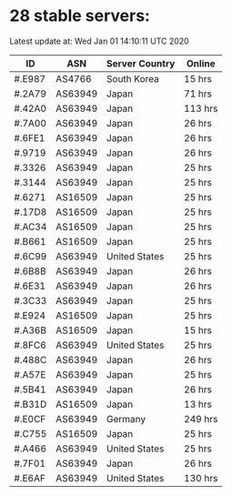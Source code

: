 # 28 stable servers:

Latest update at: Wed Jan 01 14:10:11 UTC 2020

| ID | ASN | Server Country | Online |
| -- | --- | -------------- | ------ |
| #.E987 | AS4766 | South Korea | 15 hrs |
| #.2A79 | AS63949 | Japan | 71 hrs |
| #.42A0 | AS63949 | Japan | 113 hrs |
| #.7A00 | AS63949 | Japan | 26 hrs |
| #.6FE1 | AS63949 | Japan | 26 hrs |
| #.9719 | AS63949 | Japan | 26 hrs |
| #.3326 | AS63949 | Japan | 25 hrs |
| #.3144 | AS63949 | Japan | 25 hrs |
| #.6271 | AS16509 | Japan | 25 hrs |
| #.17D8 | AS16509 | Japan | 25 hrs |
| #.AC34 | AS16509 | Japan | 25 hrs |
| #.B661 | AS16509 | Japan | 25 hrs |
| #.6C99 | AS63949 | United States | 25 hrs |
| #.6B8B | AS63949 | Japan | 26 hrs |
| #.6E31 | AS63949 | Japan | 26 hrs |
| #.3C33 | AS63949 | Japan | 25 hrs |
| #.E924 | AS16509 | Japan | 25 hrs |
| #.A36B | AS16509 | Japan | 15 hrs |
| #.8FC6 | AS63949 | United States | 25 hrs |
| #.488C | AS63949 | Japan | 26 hrs |
| #.A57E | AS63949 | Japan | 25 hrs |
| #.5B41 | AS63949 | Japan | 26 hrs |
| #.B31D | AS16509 | Japan | 13 hrs |
| #.E0CF | AS63949 | Germany | 249 hrs |
| #.C755 | AS16509 | Japan | 25 hrs |
| #.A466 | AS63949 | United States | 25 hrs |
| #.7F01 | AS63949 | Japan | 26 hrs |
| #.E6AF | AS63949 | United States | 130 hrs |

